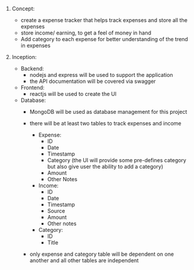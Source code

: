 1. Concept:
    - create a expense tracker that helps track expenses and store all the expenses
    - store income/ earning, to get a feel of money in hand
    - Add category to each expense for better understanding of the trend in expenses

2. Inception:
    
    - Backend:
        - nodejs and express will be used to support the application
        - the API documentation will be covered via swagger
    - Frontend:
        - reactjs will be used to create the UI
    - Database:
        - MongoDB will be used as database management for this project
        - there will be at least two tables to track expenses and income
            - Expense:
                - ID
                - Date
                - Timestamp
                - Category (the UI will provide some pre-defines category but also give user the ability to add a category)
                - Amount
                - Other Notes
            - Income:
                - ID
                - Date
                - Timestamp
                - Source
                - Amount
                - Other notes
            - Category:
                - ID
                - Title

        - only expense and category table will be dependent on one another and all other tables are independent

        